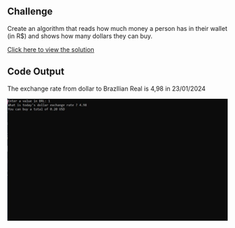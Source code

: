 ## Challenge

Create an algorithm that reads how much money a person has in their wallet<br>
(in R$) and shows how many dollars they can buy.

[Click here to view the solution](https://github.com/davi-p-oliveira-11/CCodeChallengeLab/blob/main/Challenges/BRL-to-USD/solution.c)

## Code Output

The exchange rate from dollar to BrazIlian Real is 4,98 in 23/01/2024

![Output](https://github.com/davi-p-oliveira-11/CCodeChallengeLab/blob/main/Challenges/BRL-to-USD/screenshot.JPG)

